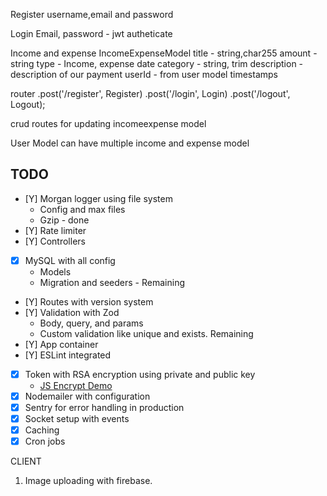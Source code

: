 <!-- Server update to mySql -->

Register
username,email and password

Login
Email, password - jwt autheticate

Income and expense
IncomeExpenseModel
title - string,char255
amount - string
type - Income, expense
date
category - string, trim
description - description of our payment
userId - from user model
timestamps

router
.post('/register', Register)
.post('/login', Login)
.post('/logout', Logout);

crud routes for updating incomeexpense model

User Model can have multiple income and expense model

<!-- Features -->

## TODO

- [Y] Morgan logger using file system
  - Config and max files
  - Gzip - done
- [Y] Rate limiter
- [Y] Controllers
- [x] MySQL with all config
  - Models
  - Migration and seeders - Remaining
- [Y] Routes with version system
- [Y] Validation with Zod
  - Body, query, and params
  - Custom validation like unique and exists. Remaining
- [Y] App container
- [Y] ESLint integrated
- [x] Token with RSA encryption using private and public key
  - [JS Encrypt Demo](https://travistidwell.com/jsencrypt/demo/)
- [x] Nodemailer with configuration
- [x] Sentry for error handling in production
- [x] Socket setup with events
- [x] Caching
- [x] Cron jobs

CLIENT

1. Image uploading with firebase.
